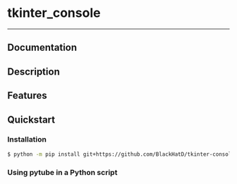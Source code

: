 # tkinter_console
___



## Documentation


## Description


## Features


## Quickstart

### Installation


```bash
$ python -m pip install git+https://github.com/BlackHatD/tkinter-console
```

### Using pytube in a Python script




